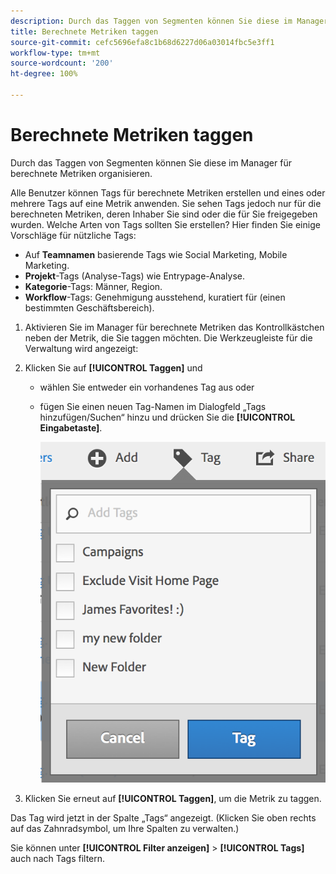 ```yaml
---
description: Durch das Taggen von Segmenten können Sie diese im Manager für berechnete Metriken organisieren.
title: Berechnete Metriken taggen
source-git-commit: cefc5696efa8c1b68d6227d06a03014fbc5e3ff1
workflow-type: tm+mt
source-wordcount: '200'
ht-degree: 100%

---
```


# Berechnete Metriken taggen

Durch das Taggen von Segmenten können Sie diese im Manager für berechnete Metriken organisieren.

Alle Benutzer können Tags für berechnete Metriken erstellen und eines oder mehrere Tags auf eine Metrik anwenden. Sie sehen Tags jedoch nur für die berechneten Metriken, deren Inhaber Sie sind oder die für Sie freigegeben wurden. Welche Arten von Tags sollten Sie erstellen? Hier finden Sie einige Vorschläge für nützliche Tags:

* Auf **Teamnamen** basierende Tags wie Social Marketing, Mobile Marketing.
* **Projekt**-Tags (Analyse-Tags) wie Entrypage-Analyse.
* **Kategorie**-Tags: Männer, Region.
* **Workflow**-Tags: Genehmigung ausstehend, kuratiert für (einen bestimmten Geschäftsbereich).

1. Aktivieren Sie im Manager für berechnete Metriken das Kontrollkästchen neben der Metrik, die Sie taggen möchten. Die Werkzeugleiste für die Verwaltung wird angezeigt:
1. Klicken Sie auf **[!UICONTROL Taggen]** und

   * wählen Sie entweder ein vorhandenes Tag aus oder
   * fügen Sie einen neuen Tag-Namen im Dialogfeld „Tags hinzufügen/Suchen“ hinzu und drücken Sie die **[!UICONTROL Eingabetaste]**.

      ![](assets/cm_add_tags.png)

1. Klicken Sie erneut auf **[!UICONTROL Taggen]**, um die Metrik zu taggen.

Das Tag wird jetzt in der Spalte „Tags“ angezeigt. (Klicken Sie oben rechts auf das Zahnradsymbol, um Ihre Spalten zu verwalten.)

Sie können unter **[!UICONTROL Filter anzeigen]** > **[!UICONTROL Tags]** auch nach Tags filtern.
